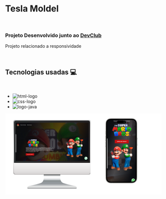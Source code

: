 <h1>Tesla Moldel</h1>
<br>
<h3>Projeto Desenvolvido junto ao <a href="https://rodolfomori.com.br/devclub/"> DevClub </a></h3>
<p>Projeto relacionado a responsividade</p>
<br>
<h2>Tecnologias usadas 💻</h2>
<br>

- <img src= "https://img.shields.io/badge/HTML5-E34F26?style=for-the-badge&logo=html5&logoColor=white" alt="html-logo">
- <img src= "https://img.shields.io/badge/CSS3-1572B6?style=for-the-badge&logo=css3&logoColor=white" alt="css-logo">
- <img src= "https://img.shields.io/badge/JavaScript-F7DF1E?style=for-the-badge&logo=javascript&logoColor=black" alt="logo-java">

<img src="https://github.com/matheuscoelho-developer/Projeto-MarioBros/blob/main/img/Design%20da%20pagina.png?raw=true">
<br>

